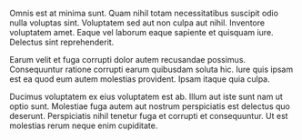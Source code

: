 Omnis est at minima sunt. Quam nihil totam necessitatibus suscipit odio nulla voluptas sint. Voluptatem sed aut non culpa aut nihil. Inventore voluptatem amet. Eaque vel laborum eaque sapiente et quisquam iure. Delectus sint reprehenderit.
 Earum velit et fuga corrupti dolor autem recusandae possimus. Consequuntur ratione corrupti earum quibusdam soluta hic. Iure quis ipsam est ea quod eum autem molestias provident. Ipsam itaque quia culpa.
 Ducimus voluptatem ex eius voluptatem est ab. Illum aut iste sunt nam ut optio sunt. Molestiae fuga autem aut nostrum perspiciatis est delectus quo deserunt. Perspiciatis nihil tenetur fuga et corrupti et consequuntur. Ut est molestias rerum neque enim cupiditate.